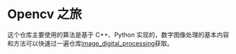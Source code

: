 # Opencv 之旅

这个仓库主要使用的算法是基于 C++、Python 实现的，数字图像处理的基本内容和方法可以快速过一遍仓库[image_digital_processing](https://github.com/hanxinle/image_digital_processing)获取。